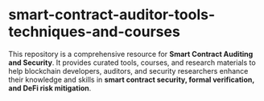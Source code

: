 # smart-contract-auditor-tools-techniques-and-courses
This repository is a comprehensive resource for **Smart Contract Auditing and Security**. It provides curated tools, courses, and research materials to help blockchain developers, auditors, and security researchers enhance their knowledge and skills in **smart contract security, formal verification, and DeFi risk mitigation**.
